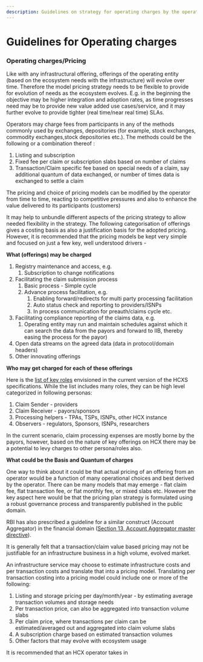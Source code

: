 ```yaml
---
description: Guidelines on strategy for operating charges by the operators
---
```


# Guidelines for Operating charges

### Operating charges/Pricing

Like with any infrastructural offering, offerings of the operating entity (based on the ecosystem needs with the infrastructure) will evolve over time. Therefore the model pricing strategy needs to be flexible to provide for evolution of needs as the ecosystem evolves. E.g. in the beginning the objective may be higher integration and adoption rates, as time progresses need may be to provide new value added use cases/service, and it may further evolve to provide tighter (real time/near real time) SLAs.

Operators may charge fees from participants in any of the methods commonly used by exchanges, depositories (for example, stock exchanges, commodity exchanges,stock depositories etc.). The methods could be the following or a combination thereof :

1. Listing and subscription
2. Fixed fee per claim or subscription slabs based on number of claims
3. Transaction/Claim specific fee based on special needs of a claim, say additional quantum of data exchanged, or number of times data is exchanged to settle a claim

The pricing and choice of pricing models can be modified by the operator from time to time, reacting to competitive pressures and also to enhance the value delivered to its participants (customers)

It may help to unbundle different aspects of the pricing strategy to allow needed flexibility in the strategy. The following categorisation of offerings gives a costing basis as also a justification basis for the adopted pricing. However, it is recommended that the pricing models be kept very simple and focused on just a few key, well understood drivers -

**What (offerings) may be charged**

1. Registry maintenance and access, e.g.
   1. Subscription to change notifications
2. Facilitating the claim submission process&#x20;
   1. Basic process - Simple cycle
   2. Advance process facilitation, e.g.
      1. Enabling forward/redirects for multi party processing facilitation
      2. Auto status check and reporting to providers/ISNPs
      3. In process communication for preauth/claims cycle etc.
3. Facilitating compliance reporting of the claims data, e.g.&#x20;
   1. Operating entity may run and maintain schedules against which it can search the data from the payors and forward to IIB, thereby easing the process for the payor)
4. Open data streams on the agreed data (data in protocol/domain headers)
5. Other innovating offerings <mark style="color:green;"></mark>&#x20;

**Who may get charged for each of these offerings**

Here is the [list of key roles](https://docs.swasth.app/v1.1-draft/hcx-domain-specifications/healthcare-operations-policies/access-control-roles) envisioned in the current version of the HCXS specifications. While the list includes many roles, they can be high level categorized in following personas:

1. Claim Sender - providers
2. Claim Receiver - payors/sponsors
3. Processing helpers - TPAs, TSPs, ISNPs, other HCX instance
4. Observers - regulators, Sponsors, ISNPs, researchers

In the current scenario, claim processing expenses are mostly borne by the payors, however, based on the nature of key offerings on HCX there may be a potential to levy charges to other persona/roles also.

**What could be the Basis and Quantum of charges**

One way to think about it could be that actual pricing of an offering from an operator would be a function of many operational choices and best derived by the operator. There can be many models that may emerge - flat claim fee, flat transaction fee, or flat monthly fee, or mixed slabs etc. However the key aspect here would be that the pricing plan strategy is formulated using a robust governance process and transparently published in the public domain.

RBI has also prescribed a guideline for a similar construct (Account Aggregator) in the financial domain ([Section 13, Account Aggregator master directive](https://rbi.org.in/Scripts/BS\_ViewMasDirections.aspx?id=10598)).

It is generally felt that a transaction/claim value based pricing may not be justifiable for an infrastructure business in a high volume, evolved market.

An infrastructure service may choose to estimate infrastructure costs and per transaction costs and translate that into a pricing model. Translating per transaction costing into a pricing model could include one or more of the following:

1. Listing and storage pricing per day/month/year - by estimating average transaction volumes and storage needs
2. Per transaction price, can also be aggregated into transaction volume slabs
3. Per claim price, where transactions per claim can be estimated/averaged out and aggregated into claim volume slabs
4. A subscription charge based on estimated transaction volumes
5. Other factors that may evolve with ecosystem usage

It is recommended that an HCX operator takes in&#x20;
